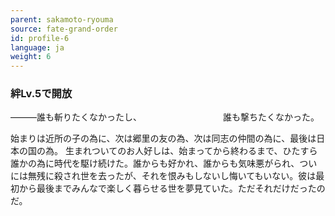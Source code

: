 ```yaml
---
parent: sakamoto-ryouma
source: fate-grand-order
id: profile-6
language: ja
weight: 6
---
```


### 絆Lv.5で開放

―――誰も斬りたくなかったし、
　　　　　　　　　誰も撃ちたくなかった。

始まりは近所の子の為に、次は郷里の友の為、次は同志の仲間の為に、最後は日本の国の為。
生まれついてのお人好しは、始まってから終わるまで、ひたすら誰かの為に時代を駆け続けた。誰からも好かれ、誰からも気味悪がられ、ついには無残に殺され世を去ったが、それを恨みもしないし悔いてもいない。彼は最初から最後までみんなで楽しく暮らせる世を夢見ていた。ただそれだけだったのだ。
